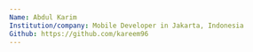 ```yaml
---
Name: Abdul Karim
Institution/company: Mobile Developer in Jakarta, Indonesia
Github: https://github.com/kareem96
---
```

